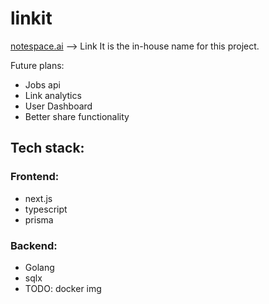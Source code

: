 # linkit

[notespace.ai](https://notespace.ai)
--> Link It is the in-house name for this project.

Future plans:

- Jobs api
- Link analytics
- User Dashboard
- Better share functionality

## Tech stack:

### Frontend:

- next.js
- typescript
- prisma

### Backend:

- Golang
- sqlx
- TODO: docker img

